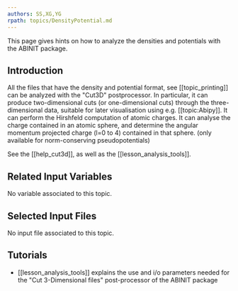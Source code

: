 ```yaml
---
authors: SS,XG,YG
rpath: topics/DensityPotential.md
---
```

<!--
This file is automatically generated by mksite.py. All changes will be lost.
Change the input yaml files or the python code
-->

This page gives hints on how to analyze the densities and potentials with the ABINIT package.

## Introduction

All the files that have the density and potential format, see
[[topic_printing]] can be analyzed with the "Cut3D" postprocessor. In
particular, it can produce two-dimensional cuts (or one-dimensional cuts)
through the three-dimensional data, suitable for later visualisation using
e.g. [[topic:Abipy]]. It can perform the Hirshfeld computation of atomic
charges. It can analyse the charge contained in an atomic sphere, and
determine the angular momentum projected charge (l=0 to 4) contained in that
sphere. (only available for norm-conserving pseudopotentials)

See the [[help_cut3d]], as well as the [[lesson_analysis_tools]].



## Related Input Variables

No variable associated to this topic.

## Selected Input Files

No input file associated to this topic.

## Tutorials

* [[lesson_analysis_tools]] explains the use and i/o parameters needed for the "Cut 3-Dimensional files" post-processor of the ABINIT package

